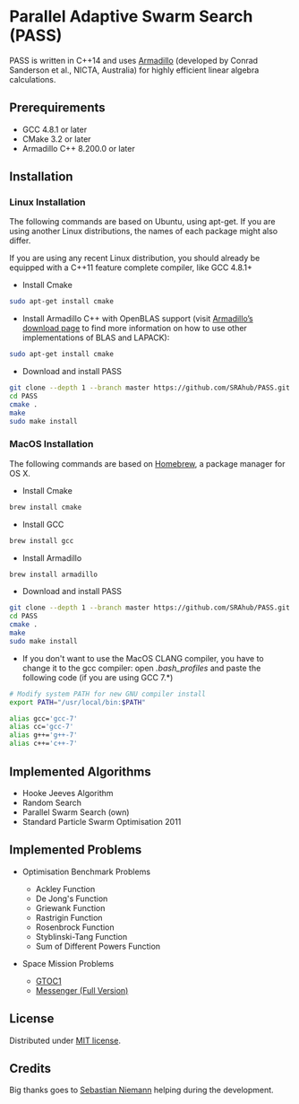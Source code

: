 # Parallel Adaptive Swarm Search (PASS)

PASS is written in C++14 and uses [Armadillo](http://arma.sourceforge.net/) (developed by Conrad Sanderson et al., NICTA, Australia) for highly efficient linear algebra calculations.

## Prerequirements

- GCC 4.8.1 or later
- CMake 3.2 or later
- Armadillo C++ 8.200.0 or later

## Installation

### Linux Installation

The following commands are based on Ubuntu, using apt-get. If you are using another Linux distributions, the names of each package might also differ.

If you are using any recent Linux distribution, you should already be equipped with a C++11 feature complete compiler, like GCC 4.8.1+

- Install Cmake

```bash
sudo apt-get install cmake
```

- Install Armadillo C++ with OpenBLAS support (visit [Armadillo’s download page](http://arma.sourceforge.net/download.html) to find more information on how to use other implementations of BLAS and LAPACK):

```bash
sudo apt-get install cmake
```

- Download and install PASS

```bash
git clone --depth 1 --branch master https://github.com/SRAhub/PASS.git
cd PASS
cmake .
make
sudo make install
```

### MacOS Installation

The following commands are based on [Homebrew](https://brew.sh), a package manager for OS X.

- Install Cmake

```bash
brew install cmake
```

- Install GCC

```bash
brew install gcc
```

- Install Armadillo

```bash
brew install armadillo
```

- Download and install PASS

```bash
git clone --depth 1 --branch master https://github.com/SRAhub/PASS.git
cd PASS
cmake .
make
sudo make install
```

- If you don't want to use the MacOS CLANG compiler, you have to change it to the gcc compiler: open *.bash_profiles* and paste the following code (if you are using GCC 7.*)

```bash
# Modify system PATH for new GNU compiler install
export PATH="/usr/local/bin:$PATH"

alias gcc='gcc-7'
alias cc='gcc-7'
alias g++='g++-7'
alias c++='c++-7'
```

## Implemented Algorithms

- Hooke Jeeves Algorithm
- Random Search
- Parallel Swarm Search (own)
- Standard Particle Swarm Optimisation 2011

## Implemented Problems

- Optimisation Benchmark Problems
  - Ackley Function
  - De Jong's Function
  - Griewank Function
  - Rastrigin Function
  - Rosenbrock Function
  - Styblinski-Tang Function
  - Sum of Different Powers Function

- Space Mission Problems
  - [GTOC1](http://www.esa.int/gsp/ACT/inf/projects/gtop/gtoc1.html)
  - [Messenger (Full Version)](http://www.esa.int/gsp/ACT/inf/projects/gtop/messenger_full.html)

## License

Distributed under [MIT license](http://opensource.org/licenses/MIT).

## Credits

Big thanks goes to [Sebastian Niemann](https://github.com/SebastianNiemann) helping during the development.
